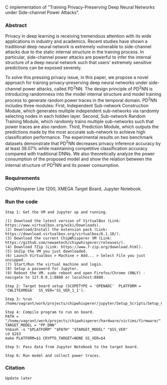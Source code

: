 C implementation of "Training Privacy-Preserving Deep Neural Networks under Side-channel Power Attacks".

### Abstract
Privacy in deep learning is receiving tremendous attention with its wide applications in industry and academics. Recent studies have shown a traditional deep neural network is extremely vulnerable to side-channel attacks due to the static internal structure in the training process. In particular, side-channel power attacks are powerful to infer the internal structure of a deep neural network such that users' extremely sensitive predictions can be exposed severely. 

To solve this pressing privacy issue, in this paper, we propose a novel approach for training privacy-preserving deep neural networks under side-channel power attacks, called PD$^2$NN. The design principle of PD$^2$NN is introducing randomness into the model internal structure and model training process to generate random power traces in the temporal domain. PD$^2$NN includes three modules: First, Independent Sub-network Construction Module, which generates multiple independent sub-networks via randomly selecting nodes in each hidden layer. Second, Sub-network Random Training Module, which randomly trains multiple sub-networks such that power traces are also random. Third, Prediction Module, which outputs the predictions made by the most accurate sub-network to achieve high classification performance. The experimental results on two benchmark datasets demonstrate that PD$^2$NN decreases privacy inference accuracy by at least 38.07\% while maintaining competitive classification accuracy compared with traditional DNNs. We also theoretically analyze the power consumption of the proposed model and show the relation between the internal structure of PD$^2$NN and its power consumption.

### Requirements

ChipWhisperer Lite 1200, XMEGA Target Board, Jupyter Notebook.

### Run the code

```
Step 1: Get the VM and Jupyter up and running.

(1) Download the latest version of VirtualBox (Link: https://www.virtualbox.org/wiki/Downloads).
(2) Download/Install the extension pack (Link: https://download.virtualbox.org/virtualbox/6.1.18/). 
(3) Download the current ChipWhisperer VM (Link: https://github.com/newaetech/chipwhisperer/releases/). 
(4) Download 7Zip (Link: https://www.7-zip.org/download.html). 
(5) UnZip the VM you just downloaded.
(6) Launch Virtualbox > Machine > Add... > Select File you just unzipped.
(7) Start/Run the virtual machine and login.
(8) Setup a password for Jupyter.
(9) Reboot the VM. sudo reboot and open Firefox/Chrome (ONLY) - navigate to 127.0.0.1:8888 or localhost:8888.

Step 2: Target board setup (SCOPETYPE = 'OPENADC'  PLATFORM = 'CWLITEXMEGA'  SS_VER='SS_VER_1_1').

Step 3: %run /home/vagrant/work/projects/chipwhisperer/jupyter/Setup_Scripts/Setup_Generic.ipynb.

Step 4: Compile program to run on board. 
PATH = "/home/vagrant/work/projects/chipwhisperer/hardware/victims/firmware/"
TARGET_MODEL = "PP_DNN" 
%%bash -s "$PLATFORM" "$PATH" "$TARGET_MODEL" "$SS_VER"
cd $2$3 
make PLATFORM=$1 CRYPTO_TARGET=NONE SS_VER=$4

Step 5: Pass data from Jupyter Notebook to the target board.

Step 6: Run model and collect power traces.
```
### Citation
```
Update later
```
